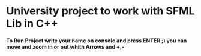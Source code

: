 <h1>University project to work with SFML Lib in C++</h1>
<h4>
To Run Project
write your name on console and press ENTER ;)
you can move and zoom in or out whith Arrows and +,- 
</h4>
